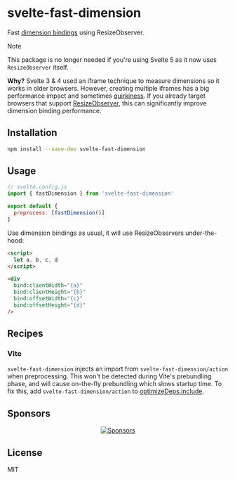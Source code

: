 # svelte-fast-dimension

Fast [dimension bindings](https://svelte.dev/tutorial/dimensions) using ResizeObserver.

> [!NOTE]
> This package is no longer needed if you're using Svelte 5 as it now uses `ResizeObserver` itself.

**Why?** Svelte 3 & 4 used an iframe technique to measure dimensions so it works in older browsers. However, creating multiple iframes has a big performance impact and sometimes [quirkiness](https://github.com/sveltejs/svelte/issues/4776). If you already target browsers that support [ResizeObserver](https://caniuse.com/resizeobserver), this can significantly improve dimension binding performance.

## Installation

```bash
npm install --save-dev svelte-fast-dimension
```

## Usage

```js
// svelte.config.js
import { fastDimension } from 'svelte-fast-dimension'

export default {
  preprocess: [fastDimension()]
}
```

Use dimension bindings as usual, it will use ResizeObservers under-the-hood:

```html
<script>
  let a, b, c, d
</script>

<div
  bind:clientWidth="{a}"
  bind:clientHeight="{b}"
  bind:offsetWidth="{c}"
  bind:offsetHeight="{d}"
/>
```

## Recipes

### Vite

`svelte-fast-dimension` injects an import from `svelte-fast-dimension/action` when preprocessing. This won't be detected during Vite's prebundling phase, and will cause on-the-fly prebundling which slows startup time. To fix this, add `svelte-fast-dimension/action` to [optimizeDeps.include](https://vitejs.dev/config/dep-optimization-options.html#optimizedeps-include).

## Sponsors

<p align="center">
  <a href="https://bjornlu.com/sponsors.svg">
    <img src="https://bjornlu.com/sponsors.svg" alt="Sponsors" />
  </a>
</p>

## License

MIT
